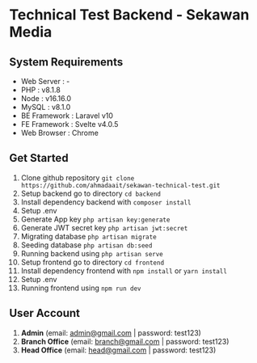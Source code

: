 # Technical Test Backend - Sekawan Media

## System Requirements

- Web Server : -
- PHP : v8.1.8
- Node : v16.16.0
- MySQL : v8.1.0
- BE Framework : Laravel v10
- FE Framework : Svelte v4.0.5
- Web Browser : Chrome

## Get Started

1. Clone github repository `git clone https://github.com/ahmadaait/sekawan-technical-test.git`
2. Setup backend go to directory `cd backend`
3. Install dependency backend with `composer install`
4. Setup .env
5. Generate App key `php artisan key:generate`
6. Generate JWT secret key `php artisan jwt:secret`
7. Migrating database `php artisan migrate`
8. Seeding database `php artisan db:seed`
9. Running backend using `php artisan serve`
10. Setup frontend go to directory `cd frontend`
11. Install dependency frontend with `npm install` or `yarn install`
12. Setup .env
13. Running frontend using `npm run dev`

## User Account

1. **Admin** (email: admin@gmail.com | password: test123)
2. **Branch Office** (email: branch@gmail.com | password: test123)
3. **Head Office** (email: head@gmail.com | password: test123)
